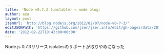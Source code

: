 ```yaml
---
title: 『Node v0.7.3 (unstable) « node blog』
author: azu
layout: post
itemUrl: 'http://blog.nodejs.org/2012/02/07/node-v0-7-3/'
editJSONPath: 'https://github.com/jser/jser.info/edit/gh-pages/data/2012/02/index.json'
date: '2012-02-22T10:43:00+00:00'
---
```

Node.js 0.7.3リリース
isolatesのサポートが取りやめになった

